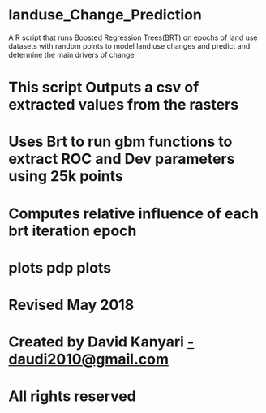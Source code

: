 # landuse_Change_Prediction
A R script that runs Boosted Regression Trees(BRT)  on epochs of land use  datasets with random points to model land use changes and predict and determine the main drivers of change

# This script Outputs a csv of extracted values from the rasters
# Uses Brt to run  gbm functions to extract ROC and Dev  parameters using 25k points
# Computes relative influence of each brt iteration epoch
# plots pdp plots
# Revised May 2018
# Created by David Kanyari -daudi2010@gmail.com 
# All rights reserved
